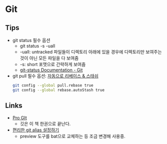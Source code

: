 # Git

## Tips
* git status 필수 옵션
  * git status -s -uall
  * -uall: untracked 파일들이 디렉토리 아래에 있을 경우에 디렉토리만 보여주는것이 아닌 모든 파일을 다 보여줌
  * -s: short 포맷으로 간략하게 보여줌
  * [git-status Documentation - Git](https://git-scm.com/docs/git-status)
* git pull 필수 옵션: [자동으로 리베이스 & 스태쉬](https://cscheng.info/2017/01/26/git-tip-autostash-with-git-pull-rebase.html)
  ```bash
  git config --global pull.rebase true
  git config --global rebase.autoStash true
  ```

## Links

* [Pro GIt](https://git-scm.com/book/ko/v2)
  * 깃은 이 책 한권으로 끝난다.
* [편리한 git alias 설정하기](https://johngrib.github.io/wiki/git-alias/)
  * preview 도구를 bat으로 교체하는 등 조금 변경해 사용중.